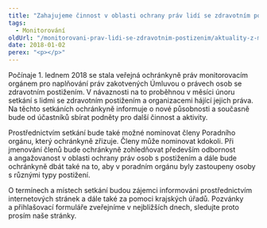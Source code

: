 ```yaml
---
title: "Zahajujeme činnost v oblasti ochrany práv lidí se zdravotním postižením"
tags:
  - Monitorování
oldUrl: "/monitorovani-prav-lidi-se-zdravotnim-postizenim/aktuality-z-monitorovani/aktuality-z-monitorovani-2018/zahajujeme-cinnost-v-oblasti-ochrany-prav-lidi-se-zdravotnim-postizenim/"
date: 2018-01-02
perex: "<p></p>"
---
```


<!-- imported from the old website -->

<p>Počínaje 1. lednem 2018 se stala veřejná ochránkyně práv monitorovacím orgánem pro naplňování práv zakotvených Úmluvou o právech osob se zdravotním postižením. V návaznosti na to proběhnou v měsíci únoru setkání s lidmi se zdravotním postižením a organizacemi hájící jejich práva. Na těchto setkáních ochránkyně informuje o nové působnosti a současně bude od účastníků sbírat podněty pro další činnost a aktivity.</p> <p>Prostřednictvím setkání bude také možné nominovat členy Poradního orgánu, který ochránkyně zřizuje. Členy může nominovat kdokoli. Při jmenování členů bude ochránkyně zohledňovat především odbornost a angažovanost v oblasti ochrany práv osob s postižením a dále bude ochránkyně dbát také na to, aby v poradním orgánu byly zastoupeny osoby s různými typy postižení.</p><p> O termínech a místech setkání budou zájemci informováni prostřednictvím internetových stránek a dále také za pomoci krajských úřadů. Pozvánky a přihlašovací formuláře zveřejníme v nejbližších dnech, sledujte proto prosím naše stránky.</p>
